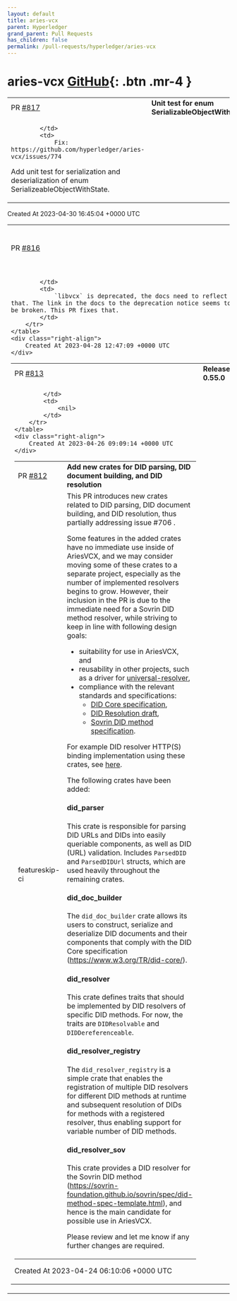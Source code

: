 ```yaml
---
layout: default
title: aries-vcx
parent: Hyperledger
grand_parent: Pull Requests
has_children: false
permalink: /pull-requests/hyperledger/aries-vcx
---
```


# aries-vcx <span class="fs-3 right-align">[GitHub](https://github.com/hyperledger/aries-vcx){: .btn .mr-4 }</span>


<div>
    <table>
        <tr>
            <td>
                PR <a href="https://github.com/hyperledger/aries-vcx/pull/817" class=".btn">#817</a>
            </td>
            <td>
                <b>
                    Unit test for enum SerializableObjectWithState
                </b>
            </td>
        </tr>
        <tr>
            <td>
                
            </td>
            <td>
                Fix: https://github.com/hyperledger/aries-vcx/issues/774
Add unit test for serialization and deserialization of enum SerializeableObjectWithState.
            </td>
        </tr>
    </table>
    <div class="right-align">
        Created At 2023-04-30 16:45:04 +0000 UTC
    </div>
</div>

<div>
    <table>
        <tr>
            <td>
                PR <a href="https://github.com/hyperledger/aries-vcx/pull/816" class=".btn">#816</a>
            </td>
            <td>
                <b>
                    Fix README for deprecated link
                </b>
            </td>
        </tr>
        <tr>
            <td>
                
            </td>
            <td>
                `libvcx` is deprecated, the docs need to reflect that. The link in the docs to the deprecation notice seems to be broken. This PR fixes that.
            </td>
        </tr>
    </table>
    <div class="right-align">
        Created At 2023-04-28 12:47:09 +0000 UTC
    </div>
</div>

<div>
    <table>
        <tr>
            <td>
                PR <a href="https://github.com/hyperledger/aries-vcx/pull/813" class=".btn">#813</a>
            </td>
            <td>
                <b>
                    Release 0.55.0
                </b>
            </td>
        </tr>
        <tr>
            <td>
                
            </td>
            <td>
                <nil>
            </td>
        </tr>
    </table>
    <div class="right-align">
        Created At 2023-04-26 09:09:14 +0000 UTC
    </div>
</div>

<div>
    <table>
        <tr>
            <td>
                PR <a href="https://github.com/hyperledger/aries-vcx/pull/812" class=".btn">#812</a>
            </td>
            <td>
                <b>
                    Add new crates for DID parsing, DID document building, and DID resolution
                </b>
            </td>
        </tr>
        <tr>
            <td>
                <span class="chip">feature</span><span class="chip">skip-ci</span>
            </td>
            <td>
                This PR introduces new crates related to DID parsing, DID document building, and DID resolution, thus partially addressing issue #706 .

Some features in the added crates have no immediate use inside of AriesVCX, and we may consider moving some of these crates to a separate project, especially as the number of implemented resolvers begins to grow. However, their inclusion in the PR is due to the immediate need for a Sovrin DID method resolver, while striving to keep in line with following design goals:

* suitability for use in AriesVCX, and
* reusability in other projects, such as a driver for [universal-resolver](https://github.com/decentralized-identity/universal-resolver),
* compliance with the relevant standards and specifications:
  * [DID Core specification](https://www.w3.org/TR/did-core),
  * [DID Resolution draft](https://w3c-ccg.github.io/did-resolution),
  * [Sovrin DID method specification](https://sovrin-foundation.github.io/sovrin/spec/did-method-spec-template.html).

For example DID resolver HTTP(S) binding implementation using these crates, see [here](https://github.com/AbsaOSS/driver-did-sov).

 The following crates have been added:

#### did_parser
This crate is responsible for parsing DID URLs and DIDs into easily queriable components, as well as DID (URL) validation. Includes `ParsedDID` and `ParsedDIDUrl` structs, which are used heavily throughout the remaining crates.

#### did_doc_builder
The `did_doc_builder` crate allows its users to construct, serialize and deserialize DID documents and their components that comply with the DID Core specification (https://www.w3.org/TR/did-core/).

#### did_resolver
This crate defines traits that should be implemented by DID resolvers of specific DID methods. For now, the traits are `DIDResolvable` and `DIDDereferenceable`.

#### did_resolver_registry
The `did_resolver_registry` is a simple crate that enables the registration of multiple DID resolvers for different DID methods at runtime and subsequent resolution of DIDs for methods with a registered resolver, thus enabling support for variable number of DID methods.

#### did_resolver_sov
This crate provides a DID resolver for the Sovrin DID method (https://sovrin-foundation.github.io/sovrin/spec/did-method-spec-template.html), and hence is the main candidate for possible use in AriesVCX.

Please review and let me know if any further changes are required.
            </td>
        </tr>
    </table>
    <div class="right-align">
        Created At 2023-04-24 06:10:06 +0000 UTC
    </div>
</div>

